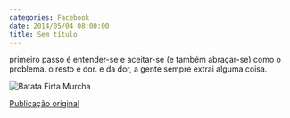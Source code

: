 ```yaml
---
categories: Facebook
date: 2014/05/04 08:00:00
title: Sem título
---
```


primeiro passo é entender-se e aceitar-se (e também abraçar-se) como o problema. o resto é dor. e da dor, a gente sempre extrai alguma coisa.

![Batata Firta Murcha][1]

[Publicação original](https://www.facebook.com/permalink.php?story_fbid=1419235111680186&id=1418031755133855)

[1]: ../../img/10269293_249583091892439_2332688493289268917_o.jpg
